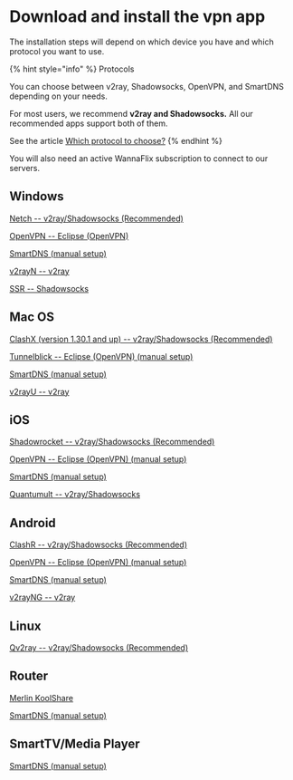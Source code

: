 # Download and install the vpn app

The installation steps will depend on which device you have and which protocol you want to use.

{% hint style="info" %}
Protocols

You can choose between v2ray, Shadowsocks, OpenVPN, and SmartDNS depending on your needs.&#x20;

For most users, we recommend **v2ray and Shadowsocks.** All our recommended apps support both of them.

See the article [Which protocol to choose?](../../which-protocol-to-choose.md)
{% endhint %}

You will also need an active WannaFlix subscription to connect to our servers.&#x20;

## Windows

[Netch -- v2ray/Shadowsocks (Recommended)](../../windows/v2ray-shadowsocks/netch-1.md)

[OpenVPN -- Eclipse (OpenVPN)](../../windows/eclipse-openvpn.md)

[SmartDNS (manual setup)](../../windows/smartdns.md)

[v2rayN -- v2ray](../../installation-guides/windows/v2rayn-recommended.md)

[SSR -- Shadowsocks](../../windows/shadowsocks/ssr.md)

## Mac OS

[ClashX (version 1.30.1 and up) -- v2ray/Shadowsocks (Recommended)](../../mac-os/v2ray-shadowsocks/clashx-v1.30.1-and-higher.md)

[Tunnelblick -- Eclipse (OpenVPN) (manual setup)](../../mac-os/eclipse-openvpn.md)

[SmartDNS (manual setup)](../../mac-os/smartdns.md)

[v2rayU -- v2ray ](../../installation-guides/mac-os/v2rayu.md)

## iOS

[Shadowrocket -- v2ray/Shadowsocks (Recommended)](../../ios/shadowrocket.md)

[OpenVPN -- Eclipse (OpenVPN) (manual setup)](../../ios/eclipse-openvpn.md)

[SmartDNS (manual setup)](../../ios/smartdns.md)

[Quantumult -- v2ray/Shadowsocks](../../installation-guides/ios/quantumult-alternative-app-1.md)

## Android

[ClashR -- v2ray/Shadowsocks (Recommended)](../../android/v2ray-shadowsocks/clashr-for-android-recommended.md)

[OpenVPN -- Eclipse (OpenVPN) (manual setup)](../../android/eclipse-openvpn.md)

[SmartDNS (manual setup)](../../android/smartdns.md)

[v2rayNG -- v2ray](../../android/v2ray-shadowsocks/v2rayng-recommended.md)

## Linux

[Qv2ray -- v2ray/Shadowsocks (Recommended)](../../linux/v2ray/qv2ray.md)

## Router

[Merlin KoolShare](../../installation-guides/routers/merlin-koolshare-routers.md)

[SmartDNS (manual setup)](../../routers/smartdns/generic-routers.md)

## SmartTV/Media Player

[SmartDNS (manual setup)](../../smarttv-media-player/smartdns/)



